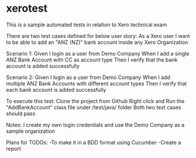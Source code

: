 # xerotest
This is a sample automated tests in relation to Xero technical exam

There are two test cases defined for below user story:
As a Xero user
I want to be able to add an "ANZ (NZ)" bank account inside any Xero Organization

Scenario 1:
    Given I login as a user from Demo Company
    When I add a single ANZ Bank Account with CC as account type
    Then I verify that the bank account is added successfully

Scenario 2:
    Given I login as a user from Demo Company
    When I add multiple ANZ Bank Accounts with different account types
    Then I verify that each bank account is added successfully

To execute this test:
Clone the project from Github
Right click and Run the "AddBankAccount" class file under /test/java/ folder
Both two test cases should pass

Notes:
I create my own login credentials and use the Demo Company as a sample organization

Plans for TODOs:
-To make it in a BDD format using Cucumber
-Create a report



